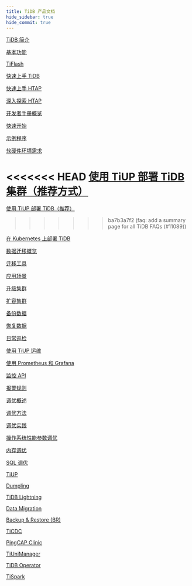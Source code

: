 ```yaml
---
title: TiDB 产品文档
hide_sidebar: true
hide_commit: true
---
```


<LearningPathContainer platform="tidb" title="TiDB" subTitle="TiDB 是 PingCAP 公司自主设计、研发的开源分布式关系型数据库。您可以在这里查看概念介绍、操作指南、应用开发、参考等产品文档。">

<LearningPath label="了解" icon="cloud1">

[TiDB 简介](https://docs.pingcap.com/zh/tidb/v6.2/overview)

[基本功能](https://docs.pingcap.com/zh/tidb/v6.2/basic-features)

[TiFlash](https://docs.pingcap.com/zh/tidb/v6.2/tiflash-overview)

</LearningPath>

<LearningPath label="试用" icon="cloud5">

[快速上手 TiDB](https://docs.pingcap.com/zh/tidb/v6.2/quick-start-with-tidb)

[快速上手 HTAP](https://docs.pingcap.com/zh/tidb/v6.2/quick-start-with-htap)

[深入探索 HTAP](https://docs.pingcap.com/zh/tidb/v6.2/explore-htap)

</LearningPath>

<LearningPath label="开发" icon="doc8">

[开发者手册概览](https://docs.pingcap.com/zh/tidb/v6.2/dev-guide-overview)

[快速开始](https://docs.pingcap.com/zh/tidb/v6.2/dev-guide-build-cluster-in-cloud)

[示例程序](https://docs.pingcap.com/zh/tidb/v6.2/dev-guide-sample-application-spring-boot)

</LearningPath>

<LearningPath label="部署" icon="deploy">

[软硬件环境需求](https://docs.pingcap.com/zh/tidb/v6.2/hardware-and-software-requirements)

<<<<<<< HEAD
[使用 TiUP 部署 TiDB 集群（推荐方式）](https://docs.pingcap.com/zh/tidb/v6.2/production-deployment-using-tiup)
=======
[使用 TiUP 部署 TiDB（推荐）](https://docs.pingcap.com/zh/tidb/dev/production-deployment-using-tiup)
>>>>>>> ba7b3a7f2 (faq: add a summary page for all TiDB FAQs (#11089))

[在 Kubernetes 上部署 TiDB](https://docs.pingcap.com/zh/tidb/v6.2/tidb-in-kubernetes)

</LearningPath>

<LearningPath label="迁移" icon="cloud3">

[数据迁移概览](https://docs.pingcap.com/zh/tidb/v6.2/migration-overview)

[迁移工具](https://docs.pingcap.com/zh/tidb/v6.2/migration-tools)

[应用场景](https://docs.pingcap.com/zh/tidb/v6.2/migrate-aurora-to-tidb)

</LearningPath>

<LearningPath label="运维" icon="maintain">

[升级集群](https://docs.pingcap.com/zh/tidb/v6.2/upgrade-tidb-using-tiup)

[扩容集群](https://docs.pingcap.com/zh/tidb/v6.2/scale-tidb-using-tiup)

[备份数据](https://docs.pingcap.com/zh/tidb/v6.2/br-usage-backup)

[恢复数据](https://docs.pingcap.com/zh/tidb/v6.2/br-usage-restore)

[日常巡检](https://docs.pingcap.com/zh/tidb/v6.2/daily-check)

[使用 TiUP 运维](https://docs.pingcap.com/zh/tidb/v6.2/maintain-tidb-using-tiup)

</LearningPath>

<LearningPath label="监控" icon="cloud6">

[使用 Prometheus 和 Grafana](https://docs.pingcap.com/zh/tidb/v6.2/tidb-monitoring-framework)

[监控 API](https://docs.pingcap.com/zh/tidb/v6.2/tidb-monitoring-api)

[报警规则](https://docs.pingcap.com/zh/tidb/v6.2/alert-rules)

</LearningPath>

<LearningPath label="调优" icon="tidb-cloud-tune">

[调优概述](https://docs.pingcap.com/zh/tidb/v6.2/performance-tuning-overview)

[调优方法](https://docs.pingcap.com/zh/tidb/v6.2/performance-tuning-methods)

[调优实践](https://docs.pingcap.com/zh/tidb/v6.2/performance-tuning-practices)

[操作系统性能参数调优](https://docs.pingcap.com/zh/tidb/v6.2/tune-operating-system)

[内存调优](https://docs.pingcap.com/zh/tidb/v6.2/configure-memory-usage)

[SQL 调优](https://docs.pingcap.com/zh/tidb/v6.2/sql-tuning-overview)

</LearningPath>

<LearningPath label="工具" icon="doc7">

[TiUP](https://docs.pingcap.com/zh/tidb/v6.2/tiup-overview)

[Dumpling](https://docs.pingcap.com/zh/tidb/v6.2/dumpling-overview)

[TiDB Lightning](https://docs.pingcap.com/zh/tidb/v6.2/tidb-lightning-overview)

[Data Migration](https://docs.pingcap.com/zh/tidb/v6.2/dm-overview)

[Backup & Restore (BR)](https://docs.pingcap.com/zh/tidb/v6.2/backup-and-restore-overview)

[TiCDC](https://docs.pingcap.com/zh/tidb/v6.2/ticdc-overview)

[PingCAP Clinic](https://docs.pingcap.com/zh/tidb/v6.2/clinic-introduction)

[TiUniManager](https://docs.pingcap.com/zh/tidb/v6.2/tiunimanager-overview)

[TiDB Operator](https://docs.pingcap.com/zh/tidb/v6.2/tidb-operator-overview)

[TiSpark](https://docs.pingcap.com/zh/tidb/v6.2/tispark-overview)

</LearningPath>

</LearningPathContainer>
